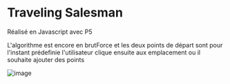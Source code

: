 # Traveling Salesman

Réalisé en Javascript avec P5

L'algorithme est encore en brutForce et les deux points de départ sont pour l'instant prédefinie l'utilisateur clique ensuite aux emplacement ou il souhaite ajouter des points

![image](https://user-images.githubusercontent.com/44444512/81503752-98fb6600-92e5-11ea-8c23-7ca4951e1be1.png)
